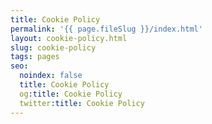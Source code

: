 ```yaml
---
title: Cookie Policy
permalink: '{{ page.fileSlug }}/index.html'
layout: cookie-policy.html
slug: cookie-policy
tags: pages
seo:
  noindex: false
  title: Cookie Policy
  og:title: Cookie Policy
  twitter:title: Cookie Policy
---
```



